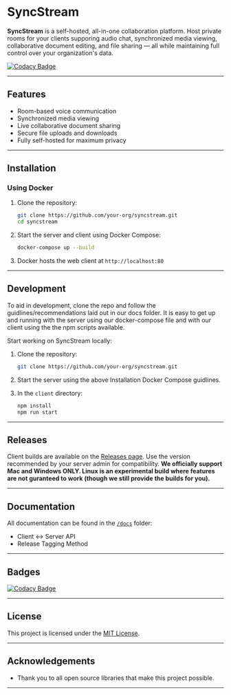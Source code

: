 # SyncStream

**SyncStream** is a self-hosted, all-in-one collaboration platform. Host private rooms for your clients supporing audio chat, synchronized media viewing, collaborative document editing, and file sharing — all while maintaining full control over your organization's data. 

[![Codacy Badge](https://app.codacy.com/project/badge/Grade/4fbf9027d58743f1ab354d2fa686371e)](https://app.codacy.com/gh/SyncStream-Org/SyncStream/dashboard?utm_source=gh&utm_medium=referral&utm_content=&utm_campaign=Badge_grade)

---

## Features

- Room-based voice communication
- Synchronized media viewing
- Live collaborative document sharing
- Secure file uploads and downloads
- Fully self-hosted for maximum privacy

---

## Installation

### Using Docker 

1. Clone the repository:
   ```bash
   git clone https://github.com/your-org/syncstream.git
   cd syncstream
   ```

2. Start the server and client using Docker Compose:
   ```bash
   docker-compose up --build
   ```

3. Docker hosts the web client at `http://localhost:80`

---

## Development
To aid in development, clone the repo and follow the guidlines/recommendations laid out in our docs folder. It is easy to get up and running with the server using our docker-compose file and with our client using the the npm scripts available.

Start working on SyncStream locally:

1. Clone the repository:
   ```bash
   git clone https://github.com/your-org/syncstream.git
   ```

2. Start the server using the above Installation Docker Compose guidlines.

4. In the `client` directory:
   ```bash
   npm install
   npm run start
   ```

---

## Releases

Client builds are available on the [Releases page](https://github.com/SyncStream-Org/SyncStream/releases). Use the version recommended by your server admin for compatibility.
**We officially support Mac and Windows ONLY. Linux is an experimental build where features are not guranteed to work (though we still provide the builds for you).**

---

## Documentation

All documentation can be found in the [`/docs`](./docs) folder:

- Client <-> Server API
- Release Tagging Method

---

## Badges

[![Codacy Badge](https://api.codacy.com/project/badge/Grade/your-project-id)](https://app.codacy.com/gh/your-org/syncstream/dashboard)

---


## License

This project is licensed under the [MIT License](LICENSE).

---

## Acknowledgements

- Thank you to all open source libraries that make this project possible.

---
